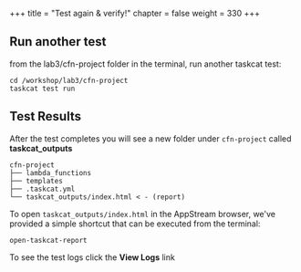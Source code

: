 +++
title = "Test again & verify!"
chapter = false
weight = 330
+++

## Run another test

from the lab3/cfn-project folder in the terminal, run another taskcat test:

```
cd /workshop/lab3/cfn-project
taskcat test run
```

## Test Results

After the test completes you will see a new folder under `cfn-project` called **taskcat_outputs**
```
cfn-project
├── lambda_functions
├── templates
├── .taskcat.yml
└── taskcat_outputs/index.html < - (report)

```

To open `taskcat_outputs/index.html` in the AppStream browser, we've provided a simple 
shortcut that can be executed from the terminal:

```
open-taskcat-report
```

To see the test logs click the **View Logs** link
